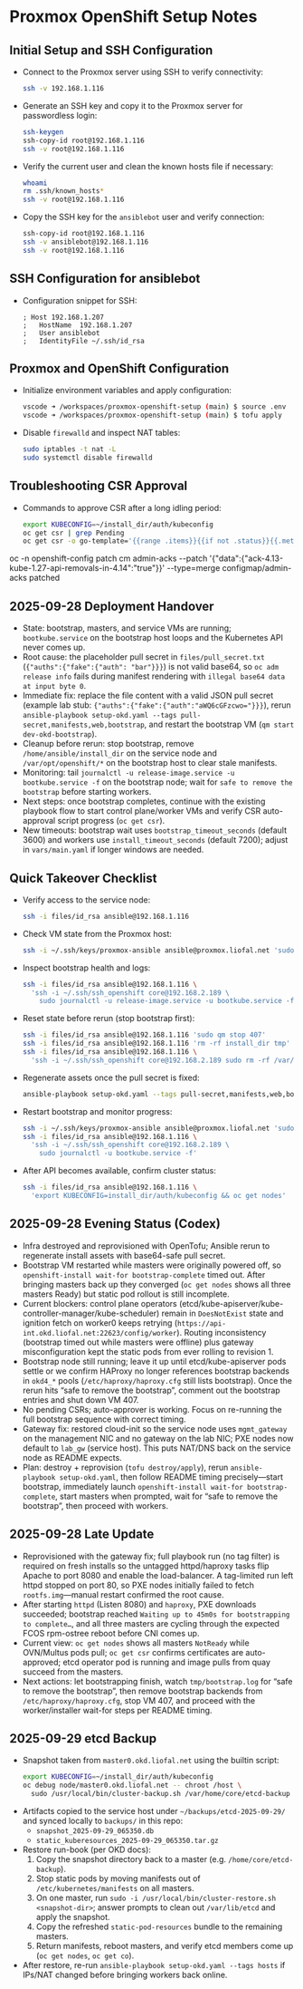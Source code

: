 # Proxmox OpenShift Setup Notes

## Initial Setup and SSH Configuration
- Connect to the Proxmox server using SSH to verify connectivity:
    ```bash
    ssh -v 192.168.1.116
    ```

- Generate an SSH key and copy it to the Proxmox server for passwordless login:
    ```bash
    ssh-keygen
    ssh-copy-id root@192.168.1.116
    ssh -v root@192.168.1.116
    ```

- Verify the current user and clean the known hosts file if necessary:
    ```bash
    whoami
    rm .ssh/known_hosts*
    ssh -v root@192.168.1.116
    ```

- Copy the SSH key for the `ansiblebot` user and verify connection:
    ```bash
    ssh-copy-id root@192.168.1.116
    ssh -v ansiblebot@192.168.1.116
    ssh -v root@192.168.1.116
    ```

## SSH Configuration for ansiblebot
- Configuration snippet for SSH:
    ```
    ; Host 192.168.1.207
    ;   HostName  192.168.1.207
    ;   User ansiblebot
    ;   IdentityFile ~/.ssh/id_rsa
    ```

## Proxmox and OpenShift Configuration
- Initialize environment variables and apply configuration:
    ```bash
    vscode ➜ /workspaces/proxmox-openshift-setup (main) $ source .env
    vscode ➜ /workspaces/proxmox-openshift-setup (main) $ tofu apply
    ```

- Disable `firewalld` and inspect NAT tables:
    ```bash
    sudo iptables -t nat -L
    sudo systemctl disable firewalld
    ```

## Troubleshooting CSR Approval
- Commands to approve CSR after a long idling period:
    ```bash
    export KUBECONFIG=~/install_dir/auth/kubeconfig
    oc get csr | grep Pending
    oc get csr -o go-template='{{range .items}}{{if not .status}}{{.metadata.name}}{{"\n"}}{{end}}{{end}}' | xargs --no-run-if-empty oc adm certificate approve
    ```

oc -n openshift-config patch cm admin-acks --patch '{"data":{"ack-4.13-kube-1.27-api-removals-in-4.14":"true"}}' --type=merge
configmap/admin-acks patched

## 2025-09-28 Deployment Handover
- State: bootstrap, masters, and service VMs are running; `bootkube.service` on the bootstrap host loops and the Kubernetes API never comes up.
- Root cause: the placeholder pull secret in `files/pull_secret.txt` (`{"auths":{"fake":{"auth": "bar"}}}`) is not valid base64, so `oc adm release info` fails during manifest rendering with `illegal base64 data at input byte 0`.
- Immediate fix: replace the file content with a valid JSON pull secret (example lab stub: `{"auths":{"fake":{"auth":"aWQ6cGFzcwo="}}}`), rerun `ansible-playbook setup-okd.yaml --tags pull-secret,manifests,web,bootstrap`, and restart the bootstrap VM (`qm start dev-okd-bootstrap`).
- Cleanup before rerun: stop bootstrap, remove `/home/ansible/install_dir` on the service node and `/var/opt/openshift/*` on the bootstrap host to clear stale manifests.
- Monitoring: tail `journalctl -u release-image.service -u bootkube.service -f` on the bootstrap node; wait for `safe to remove the bootstrap` before starting workers.
- Next steps: once bootstrap completes, continue with the existing playbook flow to start control plane/worker VMs and verify CSR auto-approval script progress (`oc get csr`).
- New timeouts: bootstrap wait uses `bootstrap_timeout_seconds` (default 3600) and workers use `install_timeout_seconds` (default 7200); adjust in `vars/main.yaml` if longer windows are needed.

## Quick Takeover Checklist
- Verify access to the service node:
    ```bash
    ssh -i files/id_rsa ansible@192.168.1.116
    ```
- Check VM state from the Proxmox host:
    ```bash
    ssh -i ~/.ssh/keys/proxmox-ansible ansible@proxmox.liofal.net 'sudo -n qm list'
    ```
- Inspect bootstrap health and logs:
    ```bash
    ssh -i files/id_rsa ansible@192.168.1.116 \
      'ssh -i ~/.ssh/ssh_openshift core@192.168.2.189 \
        sudo journalctl -u release-image.service -u bootkube.service -f'
    ```
- Reset state before rerun (stop bootstrap first):
    ```bash
    ssh -i files/id_rsa ansible@192.168.1.116 'sudo qm stop 407'
    ssh -i files/id_rsa ansible@192.168.1.116 'rm -rf install_dir tmp'
    ssh -i files/id_rsa ansible@192.168.1.116 \
      'ssh -i ~/.ssh/ssh_openshift core@192.168.2.189 sudo rm -rf /var/opt/openshift/*'
    ```
- Regenerate assets once the pull secret is fixed:
    ```bash
    ansible-playbook setup-okd.yaml --tags pull-secret,manifests,web,bootstrap
    ```
- Restart bootstrap and monitor progress:
    ```bash
    ssh -i ~/.ssh/keys/proxmox-ansible ansible@proxmox.liofal.net 'sudo -n qm start 407'
    ssh -i files/id_rsa ansible@192.168.1.116 \
      'ssh -i ~/.ssh/ssh_openshift core@192.168.2.189 \
        sudo journalctl -u bootkube.service -f'
    ```
- After API becomes available, confirm cluster status:
    ```bash
    ssh -i files/id_rsa ansible@192.168.1.116 \
      'export KUBECONFIG=install_dir/auth/kubeconfig && oc get nodes'
    ```

## 2025-09-28 Evening Status (Codex)
- Infra destroyed and reprovisioned with OpenTofu; Ansible rerun to regenerate install assets with base64-safe pull secret.
- Bootstrap VM restarted while masters were originally powered off, so `openshift-install wait-for bootstrap-complete` timed out. After bringing masters back up they converged (`oc get nodes` shows all three masters Ready) but static pod rollout is still incomplete.
- Current blockers: control plane operators (etcd/kube-apiserver/kube-controller-manager/kube-scheduler) remain in `DoesNotExist` state and ignition fetch on worker0 keeps retrying (`https://api-int.okd.liofal.net:22623/config/worker`). Routing inconsistency (bootstrap timed out while masters were offline) plus gateway misconfiguration kept the static pods from ever rolling to revision 1.
- Bootstrap node still running; leave it up until etcd/kube-apiserver pods settle or we confirm HAProxy no longer references bootstrap backends in `okd4_*` pools (`/etc/haproxy/haproxy.cfg` still lists bootstrap). Once the rerun hits “safe to remove the bootstrap”, comment out the bootstrap entries and shut down VM 407.
- No pending CSRs; auto-approver is working. Focus on re-running the full bootstrap sequence with correct timing.
- Gateway fix: restored cloud-init so the service node uses `mgmt_gateway` on the management NIC and no gateway on the lab NIC; PXE nodes now default to `lab_gw` (service host). This puts NAT/DNS back on the service node as README expects.
- Plan: destroy + reprovision (`tofu destroy/apply`), rerun `ansible-playbook setup-okd.yaml`, then follow README timing precisely—start bootstrap, immediately launch `openshift-install wait-for bootstrap-complete`, start masters when prompted, wait for “safe to remove the bootstrap”, then proceed with workers.

## 2025-09-28 Late Update
- Reprovisioned with the gateway fix; full playbook run (no tag filter) is required on fresh installs so the untagged httpd/haproxy tasks flip Apache to port 8080 and enable the load-balancer. A tag-limited run left httpd stopped on port 80, so PXE nodes initially failed to fetch `rootfs.img`—manual restart confirmed the root cause.
- After starting `httpd` (Listen 8080) and `haproxy`, PXE downloads succeeded; bootstrap reached `Waiting up to 45m0s for bootstrapping to complete…`, and all three masters are cycling through the expected FCOS rpm-ostree reboot before CNI comes up.
- Current view: `oc get nodes` shows all masters `NotReady` while OVN/Multus pods pull; `oc get csr` confirms certificates are auto-approved; etcd operator pod is running and image pulls from quay succeed from the masters.
- Next actions: let bootstrapping finish, watch `tmp/bootstrap.log` for “safe to remove the bootstrap”, then remove bootstrap backends from `/etc/haproxy/haproxy.cfg`, stop VM 407, and proceed with the worker/installer wait-for steps per README timing.

## 2025-09-29 etcd Backup
- Snapshot taken from `master0.okd.liofal.net` using the builtin script:
  ```bash
  export KUBECONFIG=~/install_dir/auth/kubeconfig
  oc debug node/master0.okd.liofal.net -- chroot /host \
    sudo /usr/local/bin/cluster-backup.sh /var/home/core/etcd-backup
  ```
- Artifacts copied to the service host under `~/backups/etcd-2025-09-29/` and synced locally to `backups/` in this repo:
  - `snapshot_2025-09-29_065350.db`
  - `static_kuberesources_2025-09-29_065350.tar.gz`
- Restore run-book (per OKD docs):
  1. Copy the snapshot directory back to a master (e.g. `/home/core/etcd-backup`).
  2. Stop static pods by moving manifests out of `/etc/kubernetes/manifests` on all masters.
  3. On one master, run `sudo -i /usr/local/bin/cluster-restore.sh <snapshot-dir>`; answer prompts to clean out `/var/lib/etcd` and apply the snapshot.
  4. Copy the refreshed `static-pod-resources` bundle to the remaining masters.
  5. Return manifests, reboot masters, and verify etcd members come up (`oc get nodes`, `oc get co`).
- After restore, re-run `ansible-playbook setup-okd.yaml --tags hosts` if IPs/NAT changed before bringing workers back online.
